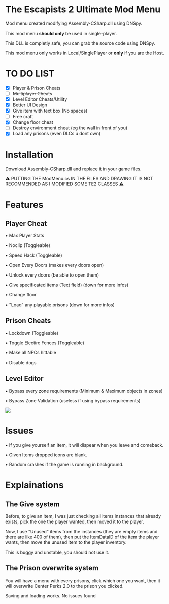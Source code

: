 # The Escapists 2 Ultimate Mod Menu

Mod menu created modifying Assembly-CSharp.dll using DNSpy.

This mod menu **should only** be used in single-player.

This DLL is completly safe, you can grab the source code using DNSpy.

This mod menu only works in Local/SinglePlayer or **only** if you are the Host.

# TO DO LIST

- [x] Player & Prison Cheats
- [ ] ~~Multiplayer Cheats~~
- [x] Level Editor Cheats/Utility
- [x] Better UI Design
- [x] Give item with text box (No spaces)
- [ ] Free craft
- [x] Change floor cheat
- [ ] Destroy environment cheat (eg the wall in front of you)
- [x] Load any prisons (even DLCs u dont own)

# Installation

Download Assembly-CSharp.dll and replace it in your game files.

⚠️ PUTTING THE ModMenu.cs IN THE FILES AND DRAWING IT IS NOT RECOMMENDED AS I MODIFIED SOME TE2 CLASSES ⚠️ 

# Features

## Player Cheat

• Max Player Stats

• Noclip (Toggleable)

• Speed Hack (Toggleable)

• Open Every Doors (makes every doors open)

• Unlock every doors (be able to open them)

• Give specificated items (Text field) (down for more infos)

• Change floor

• "Load" any playable prisons (down for more infos)

## Prison Cheats

• Lockdown (Toggleable)

• Toggle Electirc Fences (Toggleable)

• Make all NPCs hittable

• Disable dogs

## Level Editor 

• Bypass every zone requirements (Minimum & Maximum objects in zones)

• Bypass Zone Validation (useless if using bypass requirements)

![](https://media.discordapp.net/attachments/1123000484437958697/1131781481782591580/image.png)


# Issues

• If you give yourself an item, it will dispear when you leave and comeback.

• Given Items dropped icons are blank.

• Random crashes if the game is running in background.

# Explainations

## The Give system

Before, to give an item, I was just checking all items instances that already exists, pick the one the player wanted, then moved it to the player.

Now, I use "Unused" items from the instances (they are empty items and there are like 400 of them), then put the ItemDataID of the item the player wants, then move the unused item to the player inventory.

This is buggy and unstable, you should not use it.


## The Prison overwrite system

You will have a menu with every prisons, click which one you want, then it will overwrite Center Perks 2.0 to the prison you clicked.

Saving and loading works. No issues found
